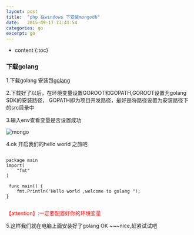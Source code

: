```yaml
---
layout: post
title:  "php 在windows 下安装mongodb"
date:   2015-09-17 13:41:54
categories: go
excerpt: go
---
```


* content
{:toc}

### 下载golang
1.下载golang 安装包[golang](http://www.golangtc.com/download)
 
2.下载好了以后，在环境变量设置GOROOT和GOPATH,GOROOT设置为golang SDK的安装路径，
GOPATH即为项目开发路径，最好是将路径设置为安装路径下的src目录中

3.输入env查看变量是否设置成功

![mongo](http://hexing-w.github.io/css/pics/go.png) 

4.ok 开启我们的hello world 之旅吧
<pre><code>
package main  
import(
	"fmt"
)

 func main() {
	fmt.Println("Hello world ,welcome to golang ");
}

</code></pre>
<font color="red">	  【attention】:一定要配置好你的环境变量</font>


5.这样我们就在电脑上面安装好了golang
OK ~~~nice,赶紧试试吧




